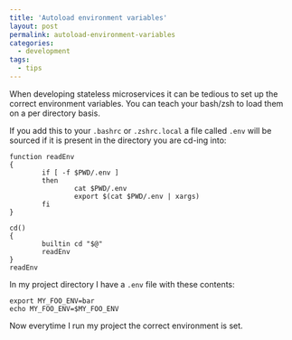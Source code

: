 ```yaml
---
title: 'Autoload environment variables'
layout: post
permalink: autoload-environment-variables
categories:
  - development
tags:
  - tips
---
```


When developing stateless microservices it can be tedious to set up the correct environment variables.
You can teach your bash/zsh to load them on a per directory basis.

If you add this to your `.bashrc` or `.zshrc.local` a file called `.env` will be sourced if it is present
in the directory you are cd-ing into:

    function readEnv
    {
            if [ -f $PWD/.env ]
            then
                    cat $PWD/.env
                    export $(cat $PWD/.env | xargs)
            fi
    }
    
    cd()
    {
            builtin cd "$@"
            readEnv
    }
    readEnv

In my project directory I have a `.env` file with these contents:

    export MY_FOO_ENV=bar
    echo MY_FOO_ENV=$MY_FOO_ENV

Now everytime I run my project the correct environment is set.
